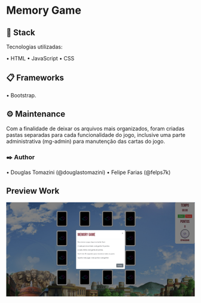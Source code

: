 # Memory Game

## 🔧 Stack
Tecnologias utilizadas:

• HTML
• JavaScript
• CSS

## 📋 Frameworks

• Bootstrap.

## ⚙️ Maintenance

Com a finalidade de deixar os arquivos mais organizados, foram criadas pastas separadas para cada funcionalidade do jogo, inclusive uma parte administrativa (mg-admin) para manutenção das cartas do jogo.

### ✒️ Author

• Douglas Tomazini (@douglastomazini)
• Felipe Farias (@felps7k)

## Preview Work

![Final Preview](https://github.com/felps7k/memory-game/blob/master/preview.png)